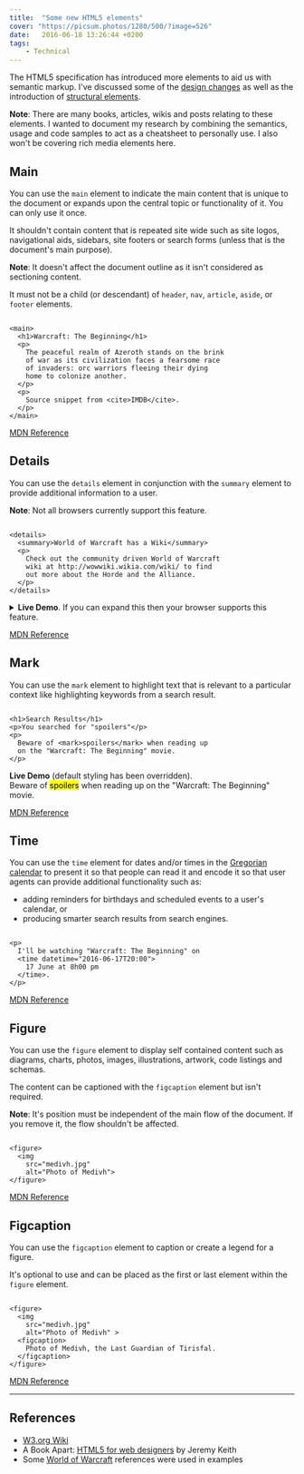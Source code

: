 ```yaml
---
title:  "Some new HTML5 elements"
cover: "https://picsum.photos/1280/500/?image=526"
date:   2016-06-18 13:26:44 +0200
tags: 
    - Technical
---
```


The HTML5 specification has introduced more elements to aid us with
semantic markup. I've discussed some of the
[design changes](/blog/design-changes-in-html5/)
as well as the introduction of
[structural elements](/blog/html5-structural-semantics/).

**Note**: There are many books, articles, wikis and posts relating to these elements.
I wanted to document my research by combining the semantics, usage and code
samples to act as a cheatsheet to personally use. I also won't be covering rich
media elements here.

## Main

You can use the `main` element to indicate the main content that is unique to
the document or expands upon the central topic or functionality of it.
You can only use it once.

It shouldn't contain content that is repeated site wide such as site logos,
navigational aids, sidebars, site footers or search forms (unless that is
the document's main purpose).

**Note**: It doesn't affect the document outline as it isn't considered as
sectioning content.

It must not be a child (or descendant) of `header`, `nav`, `article`, `aside`,
or `footer` elements.

<pre class="line-numbers"><code class="language-markup">
&lt;main&gt;
  &lt;h1&gt;Warcraft: The Beginning&lt;/h1&gt;
  &lt;p&gt;
    The peaceful realm of Azeroth stands on the brink
    of war as its civilization faces a fearsome race
    of invaders: orc warriors fleeing their dying
    home to colonize another.
  &lt;/p&gt;
  &lt;p&gt;
    Source snippet from &lt;cite&gt;IMDB&lt;/cite&gt;.
  &lt;/p&gt;
&lt;/main&gt;
</code></pre>

[MDN Reference](https://developer.mozilla.org/en/docs/Web/HTML/Element/main)

## Details

You can use the `details` element in conjunction with the `summary` element to
provide additional information to a user.

**Note**: Not all browsers currently support this feature.

<pre class="line-numbers"><code class="language-markup">
&lt;details&gt;
  &lt;summary&gt;World of Warcraft has a Wiki&lt;/summary&gt;
  &lt;p&gt;
    Check out the community driven World of Warcraft
    wiki at http://wowwiki.wikia.com/wiki/ to find
    out more about the Horde and the Alliance.
  &lt;/p&gt;
&lt;/details&gt;
</code></pre>

<details>
  <summary><b>Live Demo</b>. If you can expand this then your browser supports this feature.</summary>
  <p>
    <b>World of Warcraft has a Wiki</b><br>
    Check out the community driven World of Warcraft wiki at
    <a href="http://wowwiki.wikia.com/wiki/">Wiki</a> to find out more
    about the Horde and the Alliance.
  </p>
</details>

[MDN Reference](https://developer.mozilla.org/en/docs/Web/HTML/Element/details)

## Mark

You can use the `mark` element to highlight text that is relevant to a
particular context like highlighting keywords from a search result.

<pre class="line-numbers"><code class="language-markup">
&lt;h1&gt;Search Results&lt;/h1&gt;
&lt;p&gt;You searched for "spoilers"&lt;/p&gt;
&lt;p&gt;
  Beware of &lt;mark&gt;spoilers&lt;/mark&gt; when reading up
  on the "Warcraft: The Beginning" movie.
&lt;/p&gt;
</code></pre>

<p>
  <b>Live Demo</b> (default styling has been overridden).<br>
  Beware of <mark>spoilers</mark> when reading up on the
  "Warcraft: The Beginning" movie.
</p>

[MDN Reference](https://developer.mozilla.org/en/docs/Web/HTML/Element/mark)

## Time

You can use the `time` element for dates and/or times in the
[Gregorian calendar](https://en.wikipedia.org/wiki/Gregorian_calendar) to
present it so that people can read it and encode it so that user agents
can provide additional functionality such as:

-   adding reminders for birthdays and scheduled events to a user's calendar, or
-   producing smarter search results from search engines.

<pre class="line-numbers"><code class="language-markup">
&lt;p&gt;
  I'll be watching "Warcraft: The Beginning" on
  &lt;time datetime="2016-06-17T20:00"&gt;
    17 June at 8h00 pm
  &lt;/time&gt;.
&lt;/p&gt;  
</code></pre>

[MDN Reference](https://developer.mozilla.org/en/docs/Web/HTML/Element/time)

## Figure

You can use the `figure` element to display self contained content such as
diagrams, charts, photos, images, illustrations, artwork, code listings and
schemas.

The content can be captioned with the `figcaption` element but isn't required.

**Note**: It's position must be independent of the main flow of the document.
If you remove it, the flow shouldn't be affected.

<pre class="line-numbers"><code class="language-markup">
&lt;figure&gt;
  &lt;img
    src="medivh.jpg"
    alt="Photo of Medivh"&gt;
&lt;/figure&gt;
</code></pre>

[MDN Reference](https://developer.mozilla.org/en/docs/Web/HTML/Element/figure)

## Figcaption

You can use the `figcaption` element to caption or create a legend for a figure.

It's optional to use and can be placed as the first or last element
within the `figure` element.

<pre class="line-numbers"><code class="language-markup">
&lt;figure&gt;
  &lt;img
    src="medivh.jpg"
    alt="Photo of Medivh" &gt;
  &lt;figcaption&gt;
    Photo of Medivh, the Last Guardian of Tirisfal.
  &lt;/figcaption&gt;
&lt;/figure&gt;
</code></pre>

[MDN Reference](https://developer.mozilla.org/en/docs/Web/HTML/Element/figcaption)

* * *

## References

-   [W3.org Wiki](https://www.w3.org/wiki/HTML_structural_elements)
-   A Book Apart: [HTML5 for web designers](https://abookapart.com/products/html5-for-web-designers)
    by Jeremy Keith
-   Some [World of Warcraft](http://wowwiki.wikia.com/) references were used in
    examples

